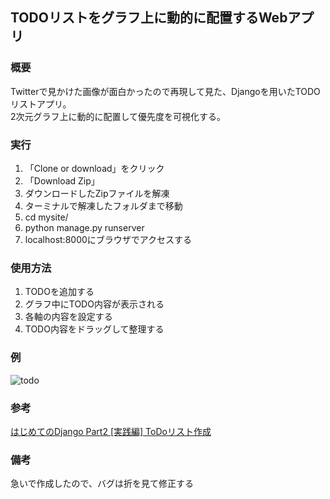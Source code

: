 ## TODOリストをグラフ上に動的に配置するWebアプリ
### 概要  
Twitterで見かけた画像が面白かったので再現して見た、Djangoを用いたTODOリストアプリ。  
2次元グラフ上に動的に配置して優先度を可視化する。

### 実行  
1. 「Clone or download」をクリック
2. 「Download Zip」
3. ダウンロードしたZipファイルを解凍
4. ターミナルで解凍したフォルダまで移動
5. cd mysite/
6. python manage.py runserver
7. localhost:8000にブラウザでアクセスする

### 使用方法  
1. TODOを追加する  
2. グラフ中にTODO内容が表示される
3. 各軸の内容を設定する
4. TODO内容をドラッグして整理する

###  例
![todo](https://user-images.githubusercontent.com/33801040/51103249-5fb40280-1825-11e9-8661-cc769b23c86b.gif)

### 参考  
[はじめてのDjango Part2 [実践編] ToDoリスト作成](https://qiita.com/morudara/items/f1b45cb0cda863d4b193)

### 備考  
急いで作成したので、バグは折を見て修正する
